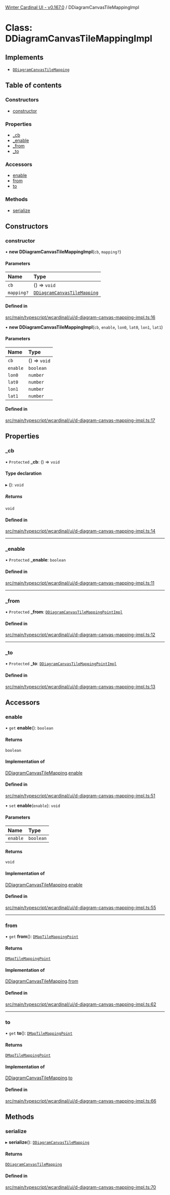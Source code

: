 [Winter Cardinal UI - v0.167.0](../index.md) / DDiagramCanvasTileMappingImpl

# Class: DDiagramCanvasTileMappingImpl

## Implements

- [`DDiagramCanvasTileMapping`](../interfaces/DDiagramCanvasTileMapping.md)

## Table of contents

### Constructors

- [constructor](DDiagramCanvasTileMappingImpl.md#constructor)

### Properties

- [\_cb](DDiagramCanvasTileMappingImpl.md#_cb)
- [\_enable](DDiagramCanvasTileMappingImpl.md#_enable)
- [\_from](DDiagramCanvasTileMappingImpl.md#_from)
- [\_to](DDiagramCanvasTileMappingImpl.md#_to)

### Accessors

- [enable](DDiagramCanvasTileMappingImpl.md#enable)
- [from](DDiagramCanvasTileMappingImpl.md#from)
- [to](DDiagramCanvasTileMappingImpl.md#to)

### Methods

- [serialize](DDiagramCanvasTileMappingImpl.md#serialize)

## Constructors

### constructor

• **new DDiagramCanvasTileMappingImpl**(`cb`, `mapping?`)

#### Parameters

| Name | Type |
| :------ | :------ |
| `cb` | () => `void` |
| `mapping?` | [`DDiagramCanvasTileMapping`](../interfaces/DDiagramCanvasTileMapping.md) |

#### Defined in

[src/main/typescript/wcardinal/ui/d-diagram-canvas-mapping-impl.ts:16](https://github.com/winter-cardinal/winter-cardinal-ui/blob/v0.167.0/src/main/typescript/wcardinal/ui/d-diagram-canvas-mapping-impl.ts#L16)

• **new DDiagramCanvasTileMappingImpl**(`cb`, `enable`, `lon0`, `lat0`, `lon1`, `lat1`)

#### Parameters

| Name | Type |
| :------ | :------ |
| `cb` | () => `void` |
| `enable` | `boolean` |
| `lon0` | `number` |
| `lat0` | `number` |
| `lon1` | `number` |
| `lat1` | `number` |

#### Defined in

[src/main/typescript/wcardinal/ui/d-diagram-canvas-mapping-impl.ts:17](https://github.com/winter-cardinal/winter-cardinal-ui/blob/v0.167.0/src/main/typescript/wcardinal/ui/d-diagram-canvas-mapping-impl.ts#L17)

## Properties

### \_cb

• `Protected` **\_cb**: () => `void`

#### Type declaration

▸ (): `void`

##### Returns

`void`

#### Defined in

[src/main/typescript/wcardinal/ui/d-diagram-canvas-mapping-impl.ts:14](https://github.com/winter-cardinal/winter-cardinal-ui/blob/v0.167.0/src/main/typescript/wcardinal/ui/d-diagram-canvas-mapping-impl.ts#L14)

___

### \_enable

• `Protected` **\_enable**: `boolean`

#### Defined in

[src/main/typescript/wcardinal/ui/d-diagram-canvas-mapping-impl.ts:11](https://github.com/winter-cardinal/winter-cardinal-ui/blob/v0.167.0/src/main/typescript/wcardinal/ui/d-diagram-canvas-mapping-impl.ts#L11)

___

### \_from

• `Protected` **\_from**: [`DDiagramCanvasTileMappingPointImpl`](DDiagramCanvasTileMappingPointImpl.md)

#### Defined in

[src/main/typescript/wcardinal/ui/d-diagram-canvas-mapping-impl.ts:12](https://github.com/winter-cardinal/winter-cardinal-ui/blob/v0.167.0/src/main/typescript/wcardinal/ui/d-diagram-canvas-mapping-impl.ts#L12)

___

### \_to

• `Protected` **\_to**: [`DDiagramCanvasTileMappingPointImpl`](DDiagramCanvasTileMappingPointImpl.md)

#### Defined in

[src/main/typescript/wcardinal/ui/d-diagram-canvas-mapping-impl.ts:13](https://github.com/winter-cardinal/winter-cardinal-ui/blob/v0.167.0/src/main/typescript/wcardinal/ui/d-diagram-canvas-mapping-impl.ts#L13)

## Accessors

### enable

• `get` **enable**(): `boolean`

#### Returns

`boolean`

#### Implementation of

[DDiagramCanvasTileMapping](../interfaces/DDiagramCanvasTileMapping.md).[enable](../interfaces/DDiagramCanvasTileMapping.md#enable)

#### Defined in

[src/main/typescript/wcardinal/ui/d-diagram-canvas-mapping-impl.ts:51](https://github.com/winter-cardinal/winter-cardinal-ui/blob/v0.167.0/src/main/typescript/wcardinal/ui/d-diagram-canvas-mapping-impl.ts#L51)

• `set` **enable**(`enable`): `void`

#### Parameters

| Name | Type |
| :------ | :------ |
| `enable` | `boolean` |

#### Returns

`void`

#### Implementation of

[DDiagramCanvasTileMapping](../interfaces/DDiagramCanvasTileMapping.md).[enable](../interfaces/DDiagramCanvasTileMapping.md#enable)

#### Defined in

[src/main/typescript/wcardinal/ui/d-diagram-canvas-mapping-impl.ts:55](https://github.com/winter-cardinal/winter-cardinal-ui/blob/v0.167.0/src/main/typescript/wcardinal/ui/d-diagram-canvas-mapping-impl.ts#L55)

___

### from

• `get` **from**(): [`DMapTileMappingPoint`](../interfaces/DMapTileMappingPoint.md)

#### Returns

[`DMapTileMappingPoint`](../interfaces/DMapTileMappingPoint.md)

#### Implementation of

[DDiagramCanvasTileMapping](../interfaces/DDiagramCanvasTileMapping.md).[from](../interfaces/DDiagramCanvasTileMapping.md#from)

#### Defined in

[src/main/typescript/wcardinal/ui/d-diagram-canvas-mapping-impl.ts:62](https://github.com/winter-cardinal/winter-cardinal-ui/blob/v0.167.0/src/main/typescript/wcardinal/ui/d-diagram-canvas-mapping-impl.ts#L62)

___

### to

• `get` **to**(): [`DMapTileMappingPoint`](../interfaces/DMapTileMappingPoint.md)

#### Returns

[`DMapTileMappingPoint`](../interfaces/DMapTileMappingPoint.md)

#### Implementation of

[DDiagramCanvasTileMapping](../interfaces/DDiagramCanvasTileMapping.md).[to](../interfaces/DDiagramCanvasTileMapping.md#to)

#### Defined in

[src/main/typescript/wcardinal/ui/d-diagram-canvas-mapping-impl.ts:66](https://github.com/winter-cardinal/winter-cardinal-ui/blob/v0.167.0/src/main/typescript/wcardinal/ui/d-diagram-canvas-mapping-impl.ts#L66)

## Methods

### serialize

▸ **serialize**(): [`DDiagramCanvasTileMapping`](../interfaces/DDiagramCanvasTileMapping.md)

#### Returns

[`DDiagramCanvasTileMapping`](../interfaces/DDiagramCanvasTileMapping.md)

#### Defined in

[src/main/typescript/wcardinal/ui/d-diagram-canvas-mapping-impl.ts:70](https://github.com/winter-cardinal/winter-cardinal-ui/blob/v0.167.0/src/main/typescript/wcardinal/ui/d-diagram-canvas-mapping-impl.ts#L70)
